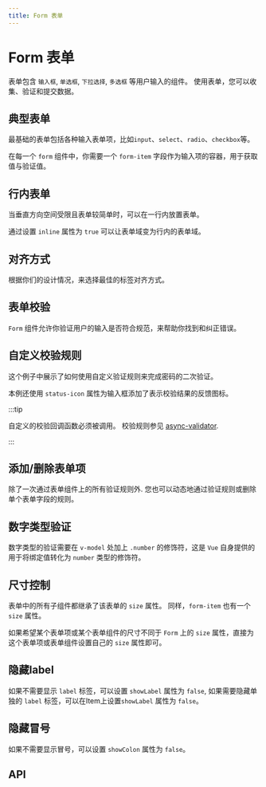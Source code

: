 ```yaml
---
title: Form 表单
---
```


# Form 表单

表单包含 `输入框`, `单选框`, `下拉选择`, `多选框` 等用户输入的组件。 使用表单，您可以收集、验证和提交数据。

## 典型表单

最基础的表单包括各种输入表单项，比如`input`、`select`、`radio`、`checkbox`等。

在每一个 `form` 组件中，你需要一个 `form-item` 字段作为输入项的容器，用于获取值与验证值。

<preview path="./basic.vue" />

## 行内表单

当垂直方向空间受限且表单较简单时，可以在一行内放置表单。

通过设置 `inline` 属性为 `true` 可以让表单域变为行内的表单域。

<preview path="./inline.vue" />

## 对齐方式

根据你们的设计情况，来选择最佳的标签对齐方式。

<preview path="./alignment.vue" />

## 表单校验

`Form` 组件允许你验证用户的输入是否符合规范，来帮助你找到和纠正错误。

<preview path="./validation.vue" />

## 自定义校验规则

这个例子中展示了如何使用自定义验证规则来完成密码的二次验证。

本例还使用 `status-icon` 属性为输入框添加了表示校验结果的反馈图标。

<preview path="./customValidation.vue" />

:::tip

自定义的校验回调函数必须被调用。 校验规则参见 [async-validator](https://github.com/yiminghe/async-validator).

:::

## 添加/删除表单项

除了一次通过表单组件上的所有验证规则外. 您也可以动态地通过验证规则或删除单个表单字段的规则。

<preview path="./items.vue" />

## 数字类型验证

数字类型的验证需要在 `v-model` 处加上 `.number` 的修饰符，这是 `Vue` 自身提供的用于将绑定值转化为 `number` 类型的修饰符。

<preview path="./numberValidate.vue" />

## 尺寸控制

表单中的所有子组件都继承了该表单的 `size` 属性。 同样，`form-item` 也有一个 `size` 属性。

如果希望某个表单项或某个表单组件的尺寸不同于 `Form` 上的 `size` 属性，直接为这个表单项或表单组件设置自己的 `size` 属性即可。

<preview path="./sizeControl.vue" />

## 隐藏label

如果不需要显示 `label` 标签，可以设置 `showLabel` 属性为 `false`, 如果需要隐藏单独的 `label` 标签，可以在Item上设置`showLabel` 属性为 `false`。

<preview path="./hideLabel.vue" />

## 隐藏冒号

如果不需要显示冒号，可以设置 `showColon` 属性为 `false`。

<preview path="./hideColon.vue" />

## API

<API src="./form.json" lang="zh"></API>

<API src="./form_item.json" lang="zh"></API>
